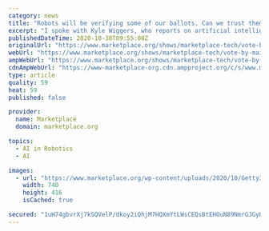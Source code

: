```yaml
---
category: news
title: "Robots will be verifying some of our ballots. Can we trust them?"
excerpt: "I spoke with Kyle Wiggers, who reports on artificial intelligence for Venture Beat ... Ben-Achour: If your ballot is rejected, whether by a robot or a human, can you do anything about it? Do you get a second chance? Wiggers: Yes. In 18 states, voters ..."
publishedDateTime: 2020-10-30T09:55:00Z
originalUrl: "https://www.marketplace.org/shows/marketplace-tech/vote-by-mail-ballots-mismatched-signatures-verification-software-disenfranchisement/"
webUrl: "https://www.marketplace.org/shows/marketplace-tech/vote-by-mail-ballots-mismatched-signatures-verification-software-disenfranchisement/"
ampWebUrl: "https://www.marketplace.org/shows/marketplace-tech/vote-by-mail-ballots-mismatched-signatures-verification-software-disenfranchisement?amp"
cdnAmpWebUrl: "https://www-marketplace-org.cdn.ampproject.org/c/s/www.marketplace.org/shows/marketplace-tech/vote-by-mail-ballots-mismatched-signatures-verification-software-disenfranchisement?amp"
type: article
quality: 59
heat: 59
published: false

provider:
  name: Marketplace
  domain: marketplace.org

topics:
  - AI in Robotics
  - AI

images:
  - url: "https://www.marketplace.org/wp-content/uploads/2020/10/GettyImages-1229333630-e1604002465590.jpg?fit=740%2C491"
    width: 740
    height: 416
    isCached: true

secured: "1uH74gbvrXj7kSQVelP/dkoy2iQhjM7HQXmYtLWsCEQsBtEHOuN89NmrGJGyUmT+6kHPHlQSWgjwWEYTiGgs9FTeKrvP3fz9Y6Y2UPwVfcTNPaRWRcVX7i146249AHuBQa21bdbaHxti6SNbgb/+ycOwlCEzpSzNEXfGqbcR2In8RrX4YA+MfFO6zMtLOmEj6KCeUI0qHvmJiOYYdxIiYjQfc3cqi6uFOM4PLB5hwcgFIeUA/JZDNshtL/EL78GL8yJk8IKUXsGiW+i7WDT+eDIZ29zZx/3+wTs8gKvQTBkBtFo9VMDWAkozHcb+8u0yIQHuFLBWCl8pJxu70LikuOSc6ZoVSf4ksu/XAx+d5xA=;ievxlQOU9YIjvG3299Hxaw=="
---
```


